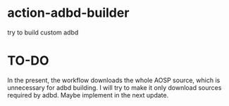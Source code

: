 # action-adbd-builder
try to build custom adbd

# TO-DO
In the present, the workflow downloads the whole AOSP source, which is unnecessary for adbd building. I will try to make it only download sources required by adbd. Maybe implement in the next update.
